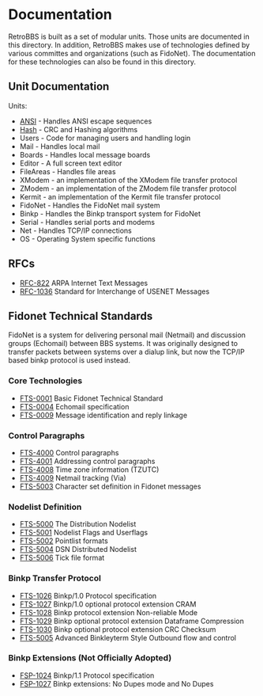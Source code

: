 # Documentation

RetroBBS is built as a set of modular units. Those units are documented in this directory. In addition, RetroBBS makes use of technologies defined by various committes and organizations (such as FidoNet). The documentation for these technologies can also be found in this directory.

## Unit Documentation

Units:
  - [ANSI](ansi.md) - Handles ANSI escape sequences
  - [Hash](hash.md) - CRC and Hashing algorithms
  - Users - Code for managing users and handling login
  - Mail - Handles local mail
  - Boards - Handles local message boards
  - Editor - A full screen text editor
  - FileAreas - Handles file areas
  - XModem - an implementation of the XModem file transfer protocol
  - ZModem - an implementation of the ZModem file transfer protocol
  - Kermit - an implementation of the Kermit file transfer protocol
  - FidoNet - Handles the FidoNet mail system
  - Binkp - Handles the Binkp transport system for FidoNet
  - Serial - Handles serial ports and modems
  - Net - Handles TCP/IP connections
  - OS - Operating System specific functions

## RFCs

  - [RFC-822](rfc/rfc822.txt)     ARPA Internet Text Messages
  - [RFC-1036](rfc/rfc1036.txt)   Standard for Interchange of USENET Messages

## Fidonet Technical Standards

FidoNet is a system for delivering personal mail (Netmail) and discussion groups (Echomail) between BBS systems. It was originally designed to transfer packets between systems over a dialup link, but now the TCP/IP based binkp protocol is used instead.

### Core Technologies

  - [FTS-0001](ftn/fts-0001.txt)  Basic Fidonet Technical Standard
  - [FTS-0004](ftn/fts-0004.txt)  Echomail specification
  - [FTS-0009](ftn/fts-0009.txt)  Message identification and reply linkage

### Control Paragraphs

  - [FTS-4000](ftn/fts-4000.txt)  Control paragraphs
  - [FTS-4001](ftn/fts-4001.txt)  Addressing control paragraphs
  - [FTS-4008](ftn/fts-4008.txt)  Time zone information (TZUTC)
  - [FTS-4009](ftn/fts-4009.txt)  Netmail tracking (Via)
  - [FTS-5003](ftn/fts-5003.txt)  Character set definition in Fidonet messages

### Nodelist Definition

  - [FTS-5000](ftn/fts-5000.txt)  The Distribution Nodelist
  - [FTS-5001](ftn/fts-5001.txt)  Nodelist Flags and Userflags
  - [FTS-5002](ftn/fts-5002.txt)  Pointlist formats
  - [FTS-5004](ftn/fts-5004.txt)  DSN Distributed Nodelist
  - [FTS-5006](ftn/fts-5006.txt)  Tick file format

### Binkp Transfer Protocol

  - [FTS-1026](ftn/fts-1026.txt)  Binkp/1.0 Protocol specification
  - [FTS-1027](ftn/fts-1027.txt)  Binkp/1.0 optional protocol extension CRAM
  - [FTS-1028](ftn/fts-1028.txt)  Binkp protocol extension Non-reliable Mode
  - [FTS-1029](ftn/fts-1029.txt)  Binkp optional protocol extension Dataframe Compression
  - [FTS-1030](ftn/fts-1030.txt)  Binkp optional protocol extension CRC Checksum
  - [FTS-5005](ftn/fts-5005.txt)  Advanced Binkleyterm Style Outbound flow and control

### Binkp Extensions (Not Officially Adopted)

  - [FSP-1024](ftn/fsp-1024.txt)  Binkp/1.1 Protocol specification
  - [FSP-1027](ftn/fsp-1027.txt)  Binkp extensions: No Dupes mode and No Dupes

